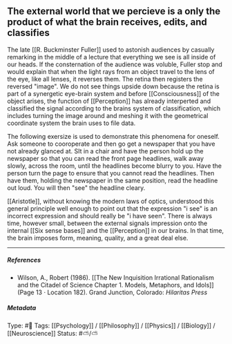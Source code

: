 
## The external world that we percieve is a only the product of what the brain receives, edits, and classifies  #

The late  [[R. Buckminster Fuller]] used to astonish audiences by casually remarking in the middle of a lecture that everything we see is all inside of our heads. If the consternation of the audience was voluble, Fuller stop and would explain that when the light rays from an object travel to the lens of the eye, like all lenses, it reverses them. The retina then registers the reversed "image". We do not see things upside down because the retina is part of a synergetic eye-brain system and before [[Consciousness]] of the object arises, the function of [[Perception]] has already interperted and classified the signal according to the brains system of classification, which includes turning the image around and meshing it with the geometrical coordinate system the brain uses to file data.

The following exersize is used to demonstrate this phenomena for oneself. Ask someone to cooroperate and then go get a newspaper that you have not already glanced at. SIt in a chair and have the person hold up the newspaper so that you can read the front page headlines, walk away slowly, across the room, until the headlines become blurry to you. Have the person turn the page to ensure that you cannot read the headlines. Then have them, holding the newspaper in the same position, read the headline out loud. You will then "see" the headline cleary.

[[Aristotle]], without knowing the modern laws of optics, understood this general principle well enough to point out that the expression "i see" is an incorrect expression and should really be "i have seen". There is always time, however small, between the external signals impression onto the internal [[Six sense bases]] and the [[Perception]] in our brains. In that time, the brain imposes form, meaning, quality, and a great deal else. 

___

##### References

- Wilson, A., Robert (1986). [[The New Inquisition Irrational Rationalism and the Citadel of Science Chapter 1. Models, Metaphors, and Idols]] (Page 13 · Location 182). Grand Junction, Colorado: _Hilaritas Press_

##### Metadata

Type: #🔴 
Tags: [[Psychology]] / [[Philosophy]] / [[Physics]] / [[Biology]] / [[Neuroscience]]
Status: #⛅️/⛅️ 